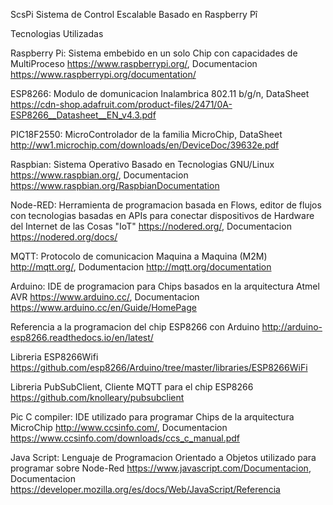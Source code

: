 ScsPi
Sistema de Control Escalable Basado en Raspberry Pî


Tecnologias Utilizadas 


Raspberry Pi: 
Sistema embebido en un solo Chip con capacidades de MultiProceso https://www.raspberrypi.org/, Documentacion https://www.raspberrypi.org/documentation/

ESP8266: 
Modulo de domunicacion Inalambrica 802.11 b/g/n, DataSheet https://cdn-shop.adafruit.com/product-files/2471/0A-ESP8266__Datasheet__EN_v4.3.pdf

PIC18F2550:
MicroControlador de la familia MicroChip, DataSheet http://ww1.microchip.com/downloads/en/DeviceDoc/39632e.pdf


Raspbian: 
Sistema Operativo Basado en Tecnologias GNU/Linux https://www.raspbian.org/, Documentacion https://www.raspbian.org/RaspbianDocumentation


Node-RED: 
Herramienta de programacion basada en Flows, editor de flujos con tecnologias basadas en APIs para conectar dispositivos de Hardware del Internet de las Cosas "IoT" https://nodered.org/, Documentacion https://nodered.org/docs/


MQTT:
Protocolo de comunicacion Maquina a Maquina (M2M) http://mqtt.org/, Dodumentacion http://mqtt.org/documentation

Arduino: IDE de programacion para Chips basados en la arquitectura Atmel AVR https://www.arduino.cc/, Documentacion https://www.arduino.cc/en/Guide/HomePage

Referencia a la programacion del chip ESP8266 con Arduino http://arduino-esp8266.readthedocs.io/en/latest/


Libreria ESP8266Wifi https://github.com/esp8266/Arduino/tree/master/libraries/ESP8266WiFi

Libreria  PubSubClient, Cliente MQTT para el chip ESP8266 https://github.com/knolleary/pubsubclient

Pic C compiler: IDE utilizado para programar Chips de la arquitectura MicroChip 
http://www.ccsinfo.com/, Documentacion https://www.ccsinfo.com/downloads/ccs_c_manual.pdf


Java Script: Lenguaje de Programacion Orientado a Objetos utilizado para programar sobre Node-Red https://www.javascript.com/Documentacion, Documentacion https://developer.mozilla.org/es/docs/Web/JavaScript/Referencia




